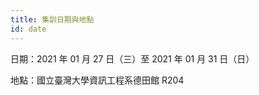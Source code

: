 ```yaml
---
title: 集訓日期與地點
id: date
---
```


日期：2021 年 01 月 27 日（三）至 2021 年 01 月 31 日（日）

地點：國立臺灣大學資訊工程系德田館 R204
